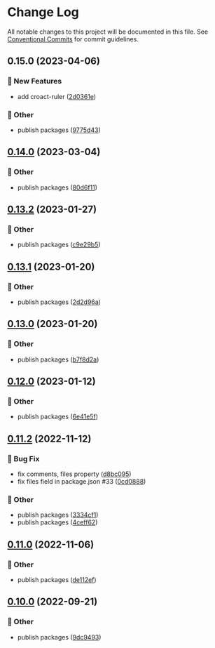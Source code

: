 # Change Log

All notable changes to this project will be documented in this file.
See [Conventional Commits](https://conventionalcommits.org) for commit guidelines.

## 0.15.0 (2023-04-06)


### :rocket: New Features

* add croact-ruler ([2d0361e](https://github.com/daybrush/ruler/blob/master/packages/croact-ruler/commit/2d0361e403c0b51f135558add86296a509e3ec9b))


### :mega: Other

* publish packages ([9775d43](https://github.com/daybrush/ruler/blob/master/packages/croact-ruler/commit/9775d43ce6b04033141c394aa8c7ca3288238588))



## [0.14.0](https://github.com/daybrush/ruler/blob/master/packages/react-compat-ruler/compare/react-compat-ruler@0.13.2...react-compat-ruler@0.14.0) (2023-03-04)


### :mega: Other

* publish packages ([80d6f11](https://github.com/daybrush/ruler/blob/master/packages/react-compat-ruler/commit/80d6f1176e755cce1b4bcc044b4e6574b8118c01))



## [0.13.2](https://github.com/daybrush/ruler/blob/master/packages/react-compat-ruler/compare/react-compat-ruler@0.13.1...react-compat-ruler@0.13.2) (2023-01-27)


### :mega: Other

* publish packages ([c9e29b5](https://github.com/daybrush/ruler/blob/master/packages/react-compat-ruler/commit/c9e29b51d433abd63c4b684cab25c5319a0c4273))



## [0.13.1](https://github.com/daybrush/ruler/blob/master/packages/react-compat-ruler/compare/react-compat-ruler@0.13.0...react-compat-ruler@0.13.1) (2023-01-20)


### :mega: Other

* publish packages ([2d2d96a](https://github.com/daybrush/ruler/blob/master/packages/react-compat-ruler/commit/2d2d96ac218d45278ebfecdd52424a60a2da1ec9))



## [0.13.0](https://github.com/daybrush/ruler/blob/master/packages/react-compat-ruler/compare/react-compat-ruler@0.12.0...react-compat-ruler@0.13.0) (2023-01-20)


### :mega: Other

* publish packages ([b7f8d2a](https://github.com/daybrush/ruler/blob/master/packages/react-compat-ruler/commit/b7f8d2a3041202dd89c3da14a7e93cd6ace206bb))



## [0.12.0](https://github.com/daybrush/ruler/blob/master/packages/react-compat-ruler/compare/react-compat-ruler@0.11.2...react-compat-ruler@0.12.0) (2023-01-12)


### :mega: Other

* publish packages ([6e41e5f](https://github.com/daybrush/ruler/blob/master/packages/react-compat-ruler/commit/6e41e5f910f84f68b8db80b493a8c683ab755381))



## [0.11.2](https://github.com/daybrush/ruler/blob/master/packages/react-compat-ruler/compare/react-compat-ruler@0.11.0...react-compat-ruler@0.11.2) (2022-11-12)


### :bug: Bug Fix

* fix comments, files property ([d8bc095](https://github.com/daybrush/ruler/blob/master/packages/react-compat-ruler/commit/d8bc095c5e25e630d720c7b255cf4b42ada6c582))
* fix files field in package.json #33 ([0cd0888](https://github.com/daybrush/ruler/blob/master/packages/react-compat-ruler/commit/0cd0888f667621af308fa9f3e3f1b51aadac3a29))


### :mega: Other

* publish packages ([3334cf1](https://github.com/daybrush/ruler/blob/master/packages/react-compat-ruler/commit/3334cf1ad0f2bdd66d4a1a6fc26202f026077671))
* publish packages ([4ceff62](https://github.com/daybrush/ruler/blob/master/packages/react-compat-ruler/commit/4ceff62e5224779578e61a4e3b0362f6597feecf))



## [0.11.0](https://github.com/daybrush/ruler/blob/master/packages/react-compat-ruler/compare/react-compat-ruler@0.10.0...react-compat-ruler@0.11.0) (2022-11-06)


### :mega: Other

* publish packages ([de112ef](https://github.com/daybrush/ruler/blob/master/packages/react-compat-ruler/commit/de112ef49f2b4063a0b8e810abff0d646da5c3d1))



## [0.10.0](https://github.com/daybrush/ruler/blob/master/packages/react-compat-ruler/compare/react-compat-ruler@0.9.0...react-compat-ruler@0.10.0) (2022-09-21)


### :mega: Other

* publish packages ([9dc9493](https://github.com/daybrush/ruler/blob/master/packages/react-compat-ruler/commit/9dc9493020206310eb807d7c6d52e9b683f23723))
